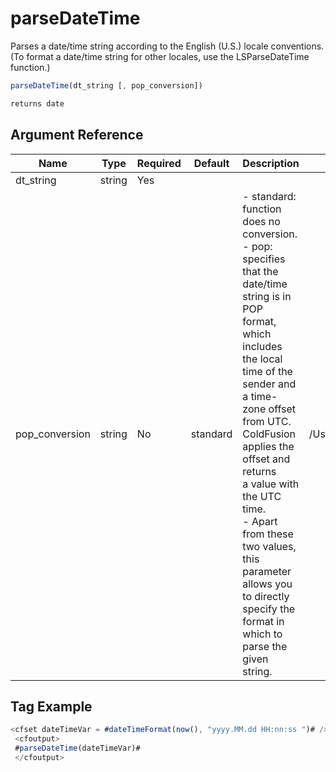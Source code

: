 # parseDateTime

 Parses a date/time string according to the English (U.S.)
 locale conventions. (To format a date/time string for other
 locales, use the LSParseDateTime function.)

```javascript
parseDateTime(dt_string [, pop_conversion])
```

```javascript
returns date
```

## Argument Reference

| Name | Type | Required | Default | Description | Values |
| --- | --- | --- | --- | --- | --- |
| dt_string | string | Yes |  |  |  |
| pop_conversion | string | No | standard | - standard: function does no conversion.<br /> - pop: specifies that the date/time string is in POP format, which includes the local time of the sender and a time-zone offset from UTC. ColdFusion applies the offset and returns<br /> a value with the UTC time.<br />- Apart from these two values, this parameter allows you to directly specify the format in which to parse the given string. | /Users/garethedwards/development/github/cfdocs/docs/functions/parsedatetime.md|pop |

## Tag Example

```javascript
<cfset dateTimeVar = #dateTimeFormat(now(), "yyyy.MM.dd HH:nn:ss ")# /> 
 <cfoutput> 
 #parseDateTime(dateTimeVar)# 
 </cfoutput>
```
